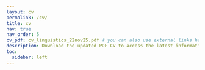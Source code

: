 ```yaml
---
layout: cv
permalink: /cv/
title: cv
nav: true
nav_order: 5
cv_pdf: cv_linguistics_22nov25.pdf # you can also use external links here
description: Download the updated PDF CV to access the latest information. The digital sections here have been optimized with concise details for enhanced readability.
toc:
  sidebar: left
---
```

